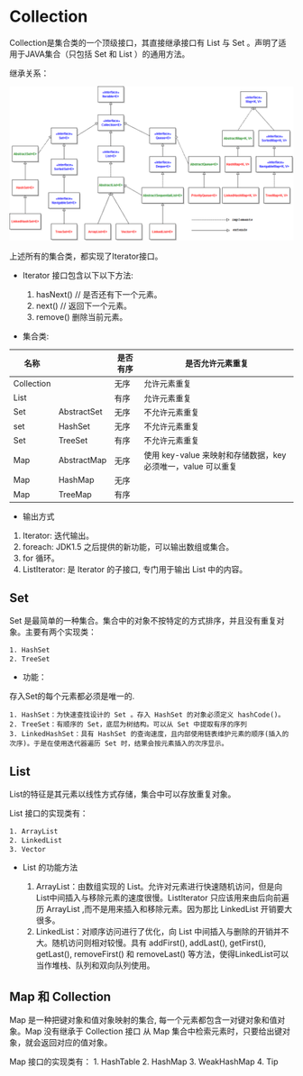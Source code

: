 # Collection

Collection是集合类的一个顶级接口，其直接继承接口有 List 与 Set 。声明了适用于JAVA集合（只包括 Set 和 List ）的通用方法。

继承关系：

![collection](../imgs/collection-diagram.png)

上述所有的集合类，都实现了Iterator接口。

- Iterator 接口包含以下以下方法: 
    1. hasNext()    // 是否还有下一个元素。
    2. next()   // 返回下一个元素。
    3. remove() 删除当前元素。


- 集合类: 

名称 |  | 是否有序 | 是否允许元素重复  
---|---|---|---  
Collection |  | 无序 | 允许元素重复  
List |  | 有序 | 允许元素重复  
Set | AbstractSet | 无序 | 不允许元素重复  
set | HashSet | 无序 | 不允许元素重复  
Set | TreeSet | 有序 | 不允许元素重复  
Map | AbstractMap | 无序 |使用 key-value 来映射和存储数据，key 必须唯一，value 可以重复
Map | HashMap | 无序 |  
Map | TreeMap | 有序 |  

- 输出方式  

1. Iterator: 迭代输出。  
2. foreach: JDK1.5 之后提供的新功能，可以输出数组或集合。
3. for 循环。  
4. ListIterator: 是 Iterator 的子接口, 专门用于输出 List 中的内容。

## Set

Set 是最简单的一种集合。集合中的对象不按特定的方式排序，并且没有重复对象。主要有两个实现类：

    1. HashSet
    2. TreeSet

- 功能： 

存入Set的每个元素都必须是唯一的.

    1. HashSet：为快速查找设计的 Set 。存入 HashSet 的对象必须定义 hashCode()。 
    2. TreeSet：有顺序的 Set，底层为树结构。可以从 Set 中提取有序的序列
    3. LinkedHashSet：具有 HashSet 的查询速度，且内部使用链表维护元素的顺序(插入的次序)。于是在使用迭代器遍历 Set 时，结果会按元素插入的次序显示。

## List

List的特征是其元素以线性方式存储，集合中可以存放重复对象。  

List 接口的实现类有：  

    1. ArrayList
    2. LinkedList
    3. Vector

- List 的功能方法

    1. ArrayList：由数组实现的 List。允许对元素进行快速随机访问，但是向List中间插入与移除元素的速度很慢。ListIterator 只应该用来由后向前遍历 ArrayList ,而不是用来插入和移除元素。因为那比 LinkedList 开销要大很多。 
    2. LinkedList：对顺序访问进行了优化，向 List 中间插入与删除的开销并不大。随机访问则相对较慢。具有 addFirst(), addLast(), getFirst(), getLast(), removeFirst() 和 removeLast() 等方法，使得LinkedList可以当作堆栈、队列和双向队列使用。

## Map 和 Collection

Map 是一种把键对象和值对象映射的集合, 每一个元素都包含一对键对象和值对象。Map 没有继承于 Collection 接口 从 Map 集合中检索元素时，只要给出键对象，就会返回对应的值对象。 

Map 接口的实现类有：
    1. HashTable
    2. HashMap
    3. WeakHashMap
    4. Tip












